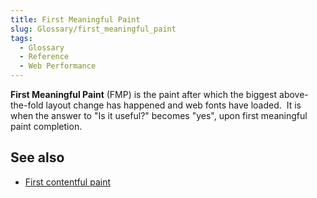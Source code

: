 ```yaml
---
title: First Meaningful Paint
slug: Glossary/first_meaningful_paint
tags:
  - Glossary
  - Reference
  - Web Performance
---
```

<p><strong>First Meaningful Paint</strong> (FMP) is the paint after which the biggest above-the-fold layout change has happened and web fonts have loaded.  It is when the answer to "Is it useful?" becomes "yes", upon first meaningful paint completion.</p>

<h2 id="See_also">See also</h2>

<ul>
 <li><a href="/en-US/docs/Glossary/First_contentful_paint">First contentful paint</a></li>
</ul>
